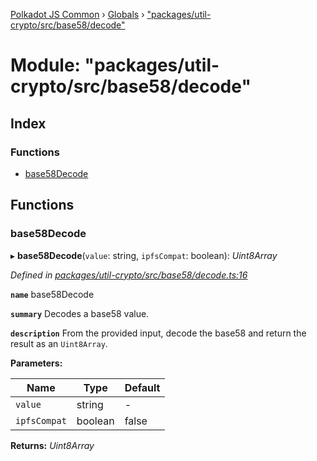 [Polkadot JS Common](../README.md) › [Globals](../globals.md) › ["packages/util-crypto/src/base58/decode"](_packages_util_crypto_src_base58_decode_.md)

# Module: "packages/util-crypto/src/base58/decode"

## Index

### Functions

* [base58Decode](_packages_util_crypto_src_base58_decode_.md#base58decode)

## Functions

###  base58Decode

▸ **base58Decode**(`value`: string, `ipfsCompat`: boolean): *Uint8Array*

*Defined in [packages/util-crypto/src/base58/decode.ts:16](https://github.com/polkadot-js/common/blob/e5dd55e4/packages/util-crypto/src/base58/decode.ts#L16)*

**`name`** base58Decode

**`summary`** Decodes a base58 value.

**`description`** 
From the provided input, decode the base58 and return the result as an `Uint8Array`.

**Parameters:**

Name | Type | Default |
------ | ------ | ------ |
`value` | string | - |
`ipfsCompat` | boolean | false |

**Returns:** *Uint8Array*
